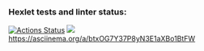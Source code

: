 ### Hexlet tests and linter status:
[![Actions Status](https://github.com/valekgodovan/python-project-lvl1/workflows/hexlet-check/badge.svg)](https://github.com/valekgodovan/python-project-lvl1/actions)
<a href="https://codeclimate.com/github/codeclimate/codeclimate/maintainability"><img src="https://api.codeclimate.com/v1/badges/a99a88d28ad37a79dbf6/maintainability" /></a>
https://asciinema.org/a/btxOG7Y37P8yN3E1aXBo1BtFW